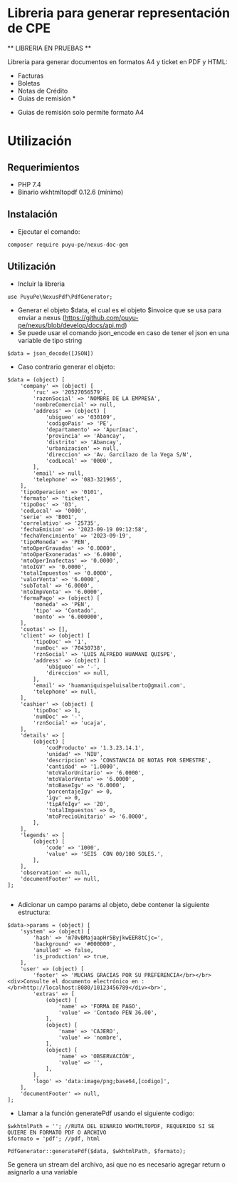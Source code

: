 # Libreria para generar representación de CPE

** LIBRERIA EN PRUEBAS **

Libreria para generar documentos en formatos A4 y ticket en PDF y HTML:
- Facturas
- Boletas
- Notas de Crédito
- Guias de remisión *

* Guias de remisión solo permite formato A4

# Utilización

## Requerimientos

- PHP 7.4
- Binario wkhtmltopdf 0.12.6 (mínimo)

## Instalación

- Ejecutar el comando:

```
composer require puyu-pe/nexus-doc-gen
```

## Utilización

- Incluir la libreria
```
use PuyuPe\NexusPdf\PdfGenerator;
```
- Generar el objeto $data, el cual es el objeto $invoice que se usa para enviar a nexus (https://github.com/puyu-pe/nexus/blob/develop/docs/api.md)
- Se puede usar el comando json_encode en caso de tener el json en una variable de tipo string 
```
$data = json_decode([JSON]) 
```
- Caso contrario generar el objeto:

```
$data = (object) [
    'company' => (object) [
        'ruc' => '20527056579',
        'razonSocial' => 'NOMBRE DE LA EMPRESA',
        'nombreComercial' => null,
        'address' => (object) [
            'ubigueo' => '030109',
            'codigoPais' => 'PE',
            'departamento' => 'Apurímac',
            'provincia' => 'Abancay',
            'distrito' => 'Abancay',
            'urbanizacion' => null,
            'direccion' => 'Av. Garcilazo de la Vega S/N',
            'codLocal' => '0000',
        ],
        'email' => null,
        'telephone' => '083-321965',
    ],
    'tipoOperacion' => '0101',
    'formato' => 'ticket',
    'tipoDoc' => '03',
    'codLocal' => '0000',
    'serie' => 'B001',
    'correlativo' => '25735',
    'fechaEmision' => '2023-09-19 09:12:58',
    'fechaVencimiento' => '2023-09-19',
    'tipoMoneda' => 'PEN',
    'mtoOperGravadas' => '0.0000',
    'mtoOperExoneradas' => '6.0000',
    'mtoOperInafectas' => '0.0000',
    'mtoIGV' => '0.0000',
    'totalImpuestos' => '0.0000',
    'valorVenta' => '6.0000',
    'subTotal' => '6.0000',
    'mtoImpVenta' => '6.0000',
    'formaPago' => (object) [
        'moneda' => 'PEN',
        'tipo' => 'Contado',
        'monto' => '6.000000',
    ],
    'cuotas' => [],
    'client' => (object) [
        'tipoDoc' => '1',
        'numDoc' => '70430738',
        'rznSocial' => 'LUIS ALFREDO HUAMANI QUISPE',
        'address' => (object) [
            'ubigueo' => '-',
            'direccion' => null,
        ],
        'email' => 'huamaniquispeluisalberto@gmail.com',
        'telephone' => null,
    ],
    'cashier' => (object) [
        'tipoDoc' => 1,
        'numDoc' => '-',
        'rznSocial' => 'ucaja',
    ],
    'details' => [
        (object) [
            'codProducto' => '1.3.23.14.1',
            'unidad' => 'NIU',
            'descripcion' => 'CONSTANCIA DE NOTAS POR SEMESTRE',
            'cantidad' => '1.0000',
            'mtoValorUnitario' => '6.0000',
            'mtoValorVenta' => '6.0000',
            'mtoBaseIgv' => '6.0000',
            'porcentajeIgv' => 0,
            'igv' => 0,
            'tipAfeIgv' => '20',
            'totalImpuestos' => 0,
            'mtoPrecioUnitario' => '6.0000',
        ],
    ],
    'legends' => [
        (object) [
            'code' => '1000',
            'value' => 'SEIS  CON 00/100 SOLES.',
        ],
    ],
    'observation' => null,
    'documentFooter' => null,
];


```

- Adicionar un campo params al objeto, debe contener la siguiente estructura:
```
$data->params = (object) [
    'system' => (object) [
        'hash' => 'm70vBMajaapHr5ByjkwEER8tCjc=',
        'background' => '#000000',
        'anulled' => false,
        'is_production' => true,
    ],
    'user' => (object) [
        'footer' => 'MUCHAS GRACIAS POR SU PREFERENCIA</br></br><div>Consulte el documento electrónico en :</br>http://localhost:8080/10123456789</div><br>',
        'extras' => [
            (object) [
                'name' => 'FORMA DE PAGO',
                'value' => 'Contado PEN 36.00',
            ],
            (object) [
                'name' => 'CAJERO',
                'value' => 'nombre',
            ],
            (object) [
                'name' => 'OBSERVACIÓN',
                'value' => '',
            ],
        ],
        'logo' => 'data:image/png;base64,[codigo]', 
    ],
    'documentFooter' => null,
];
```
- Llamar a la función generatePdf usando el siguiente codigo:
``` 
$wkhtmlPath = ''; //RUTA DEL BINARIO WKHTMLTOPDF, REQUERIDO SI SE QUIERE EN FORMATO PDF O ARCHIVO
$formato = 'pdf'; //pdf, html

PdfGenerator::generatePdf($data, $wkhtmlPath, $formato);
```

Se genera un stream del archivo, asi que no es necesario agregar return o asignarlo a una variable